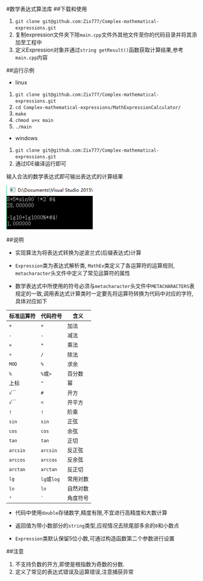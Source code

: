 #数学表达式算法库
##下载和使用
1. `git clone git@github.com:Zix777/Complex-mathematical-expressions.git`
2. 复制expression文件夹下除`main.cpp`文件外其他文件至你的代码目录并将其添加至工程中
3. 定义Expression对象并通过`string getResult()`函数获取计算结果,参考`main.cpp`内容

##运行示例
- linux
 1. `git clone git@github.com:Zix777/Complex-mathematical-expressions.git`
 2. `cd Complex-mathematical-expressions/MathExpressionCalculator/`
 3. `make`
 4. `chmod u+x main`
 5. `./main`

- windows
 1. `git clone git@github.com:Zix777/Complex-mathematical-expressions.git`
 2. 通过IDE编译运行即可

输入合法的数学表达式即可输出表达式的计算结果

![示例界面](https://github.com/Zix777/Complex-mathematical-expressions/blob/master/screenshot/sp20161010_214714.png)

##说明
- 实现算法为将表达式转换为逆波兰式(后缀表达式)计算

- `Expression`类为表达式解析类, `MathEx`类定义了各运算符的运算规则, `metacharacter`头文件中定义了常见运算符的属性

- 数学表达式中所使用的符号必须与`metacharacter`头文件中`METACHARACTERS`表规定的一致,调用表达式计算类时一定要先将运算符转换为代码中对应的字符,具体对应如下

标准运算符|代码符号|含义
---------------|-----------|------
`+`|`+`|加法
`-`|`-`|减法
`×`|`*`|乘法
`÷`|`/`|除法
`MOD`|`%`|求余
`%`|`%`或`>`|百分数
上标|`^`|幂
`√￣`|`#`|开方
`√￣`|`<`|开平方
`!`|`!`|阶乘
`sin`|`sin`|正弦
`cos`|`cos`|余弦
`tan`|`tan`|正切
`arcsin`|`arcsin`|反正弦
`arccos`|`arccos`|反余弦
`arctan`|`arctan`|反正切
`lg`|`lg`或`log`|常用对数
`ln`|`ln`|自然对数
`°`|`` ` ``|角度符号

- 代码中使用`double`存储数字,精度有限,不宜进行高精度和大数计算

- 返回值为带小数部分的`string`类型,应视情况去除尾部多余的`0`和小数点

- `Expression`类默认保留5位小数,可通过构造函数第二个参数进行设置

##注意
1. 不支持负数的开方,即使是根指数为奇数的分数.
2. 定义了常见的表达式错误及运算错误,注意捕获异常
